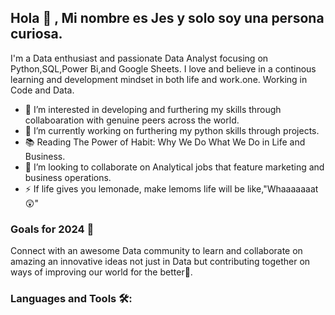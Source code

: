 ## Hola 👋 , Mi nombre es Jes y solo soy una persona curiosa. ##

I'm a Data enthusiast and passionate Data Analyst focusing on Python,SQL,Power Bi,and Google Sheets. I love and believe in a continous learning and development mindset in both life and work.one. Working in Code and Data. 

- 👯 I’m interested in developing and furthering my skills through collaboaration with genuine peers across the world.
- 🌱 I’m currently working on furthering my python skills through projects.
- 📚 Reading The Power of Habit: Why We Do What We Do in Life and Business.
- 💞️ I’m looking to collaborate on Analytical jobs that feature marketing and business operations.
- ⚡ If life gives you lemonade, make lemoms life will be like,"Whaaaaaaat 😲"

### Goals for 2024 💪

Connect with an awesome Data community to learn and collaborate on amazing an innovative ideas not just in Data but contributing together on ways of improving our world for the better🙂.

### Languages and Tools 🛠:
     


